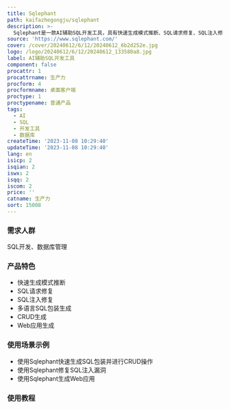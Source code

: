 ```yaml
---
title: Sqlephant
path: kaifazhegongju/sqlephant
description: >-
  Sqlephant是一款AI辅助SQL开发工具，具有快速生成模式推断、SQL请求修复、SQL注入修复、多语言SQL包装生成、CRUD生成、Web应用生成等功能。产品定位于提高SQL开发效率，保障代码安全。
source: 'https://www.sqlephant.com/'
cover: /cover/20240612/6/12/20240612_6b2d252e.jpg
logo: /logo/20240612/6/12/20240612_133580a8.jpg
label: AI辅助SQL开发工具
component: false
procattr: 1
procattrname: 生产力
procform: 4
procformname: 桌面客户端
proctype: 1
proctypename: 普通产品
tags:
  - AI
  - SQL
  - 开发工具
  - 数据库
createTime: '2023-11-08 10:29:40'
updateTime: '2023-11-08 10:29:40'
lang: en
isicp: 2
isqian: 2
iswx: 2
isqq: 2
iscom: 2
price: ''
catname: 生产力
sort: 15008
---
```




### 需求人群
SQL开发、数据库管理

### 产品特色
- 快速生成模式推断
- SQL请求修复
- SQL注入修复
- 多语言SQL包装生成
- CRUD生成
- Web应用生成

### 使用场景示例
- 使用Sqlephant快速生成SQL包装并进行CRUD操作
- 使用Sqlephant修复SQL注入漏洞
- 使用Sqlephant生成Web应用

### 使用教程


  

